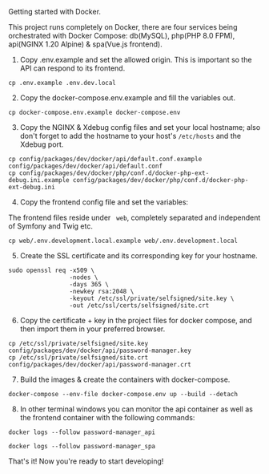 Getting started with Docker.

This project runs completely on Docker, there are four services being orchestrated with Docker Compose: db(MySQL), php(PHP 8.0 FPM), api(NGINX 1.20 Alpine) & spa(Vue.js frontend).

1. Copy .env.example and set the allowed origin. This is important so the API can respond to its frontend.

```shell
cp .env.example .env.dev.local
```

2. Copy the docker-compose.env.example and fill the variables out.

```shell
cp docker-compose.env.example docker-compose.env
```

3. Copy the NGINX & Xdebug config files and set your local hostname; also don't forget to add the hostname to your host's ```/etc/hosts``` and the Xdebug port.

```shell
cp config/packages/dev/docker/api/default.conf.example config/packages/dev/docker/api/default.conf
cp config/packages/dev/docker/php/conf.d/docker-php-ext-debug.ini.example config/packages/dev/docker/php/conf.d/docker-php-ext-debug.ini
```

4. Copy the frontend config file and set the variables:

The frontend files reside under ``` web```, completely separated and independent of Symfony and Twig etc.

```shell
cp web/.env.development.local.example web/.env.development.local
```

5. Create the SSL certificate and its corresponding key for your hostname.

```shell
sudo openssl req -x509 \
                 -nodes \
                 -days 365 \
                 -newkey rsa:2048 \
                 -keyout /etc/ssl/private/selfsigned/site.key \
                 -out /etc/ssl/certs/selfsigned/site.crt
```

6. Copy the certificate + key in the project files for docker compose, 
and then import them in your preferred browser.

```shell
cp /etc/ssl/private/selfsigned/site.key config/packages/dev/docker/api/password-manager.key
cp /etc/ssl/private/selfsigned/site.crt config/packages/dev/docker/api/password-manager.crt
```

7. Build the images & create the containers with docker-compose.

```shell
docker-compose --env-file docker-compose.env up --build --detach
```

8. In other terminal windows you can monitor the api container as well as the frontend container with the following commands:

```shell
docker logs --follow password-manager_api
```

```shell
docker logs --follow password-manager_spa
```

That's it! Now you're ready to start developing!
